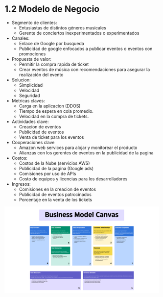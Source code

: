 # 1.2 Modelo de Negocio

* Segmento de clientes: 
    * Entusiastas de distintos géneros musicales
    * Gerente de conciertos inexperimentados o experimentados
* Canales: 
    * Enlace de Google por busqueda
    * Publicidad de google enfocados a publicar eventos o eventos con promociones
* Propuesta de valor: 
    * Permitir la compra rapida de ticket
    * Crear eventos de música con recomendaciones para asegurar la realización del evento
* Solucion: 
    * Simplicidad
    * Velocidad
    * Seguridad
* Metricas claves: 
    * Carga en la aplicacion (DDOS)
    * Tiempo de espera en cola promedio.
    * Velocidad en la compra de tickets.
* Actividades clave:
    * Creacion de eventos
    * Publicidad de eventos
    * Venta de ticket para los eventos
* Cooperaciones clave
    * Amazon web services para alojar y monitorear el producto
    * Alianzas con los gerentes de eventos en la publicidad de la pagina
* Costos: 
    * Costos de la Nube (servicios AWS)
    * Publicidad de la pagina (Google ads)
    * Comisiones por uso de APIs
    * Costo de equipos y licencias para los desarrolladores
* Ingresos:
    * Comisiones en la creacion de eventos
    * Publicidad de eventos patrocinados
    * Porcentaje en la venta de los tickets

![Business Model Canvas](/s01-Grupo3-MusicFest/Proyecto/Imagenes/Arquitectura%20BMC.png)
